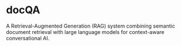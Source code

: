 # docQA
A Retrieval-Augmented Generation (RAG) system combining semantic document retrieval with large language models for context-aware conversational AI. 
